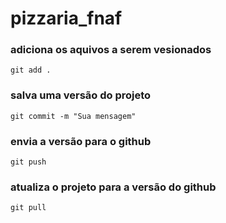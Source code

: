 # pizzaria_fnaf

### adiciona os aquivos a serem vesionados
`git add .`

### salva uma versão do projeto
`git commit -m "Sua mensagem"`

### envia a versão para o github
`git push`

### atualiza o projeto para a versão do github
`git pull`